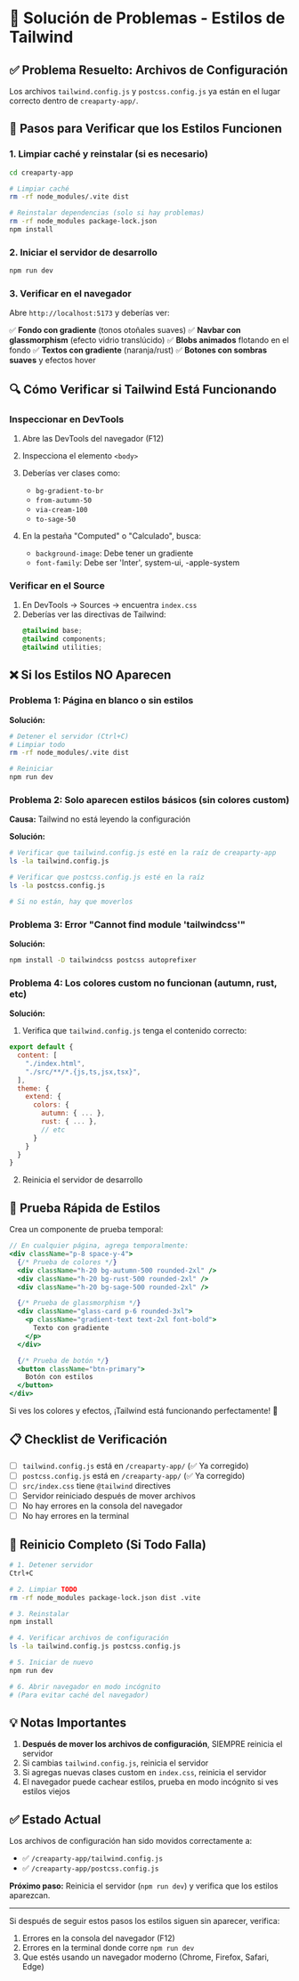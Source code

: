 # 🔧 Solución de Problemas - Estilos de Tailwind

## ✅ Problema Resuelto: Archivos de Configuración

Los archivos `tailwind.config.js` y `postcss.config.js` ya están en el lugar correcto dentro de `creaparty-app/`.

## 🚀 Pasos para Verificar que los Estilos Funcionen

### 1. Limpiar caché y reinstalar (si es necesario)

```bash
cd creaparty-app

# Limpiar caché
rm -rf node_modules/.vite dist

# Reinstalar dependencias (solo si hay problemas)
rm -rf node_modules package-lock.json
npm install
```

### 2. Iniciar el servidor de desarrollo

```bash
npm run dev
```

### 3. Verificar en el navegador

Abre `http://localhost:5173` y deberías ver:

✅ **Fondo con gradiente** (tonos otoñales suaves)
✅ **Navbar con glassmorphism** (efecto vidrio translúcido)
✅ **Blobs animados** flotando en el fondo
✅ **Textos con gradiente** (naranja/rust)
✅ **Botones con sombras suaves** y efectos hover

## 🔍 Cómo Verificar si Tailwind Está Funcionando

### Inspeccionar en DevTools

1. Abre las DevTools del navegador (F12)
2. Inspecciona el elemento `<body>`
3. Deberías ver clases como:
   - `bg-gradient-to-br`
   - `from-autumn-50`
   - `via-cream-100`
   - `to-sage-50`

4. En la pestaña "Computed" o "Calculado", busca:
   - `background-image`: Debe tener un gradiente
   - `font-family`: Debe ser 'Inter', system-ui, -apple-system

### Verificar en el Source

1. En DevTools → Sources → encuentra `index.css`
2. Deberías ver las directivas de Tailwind:
   ```css
   @tailwind base;
   @tailwind components;
   @tailwind utilities;
   ```

## ❌ Si los Estilos NO Aparecen

### Problema 1: Página en blanco o sin estilos

**Solución:**
```bash
# Detener el servidor (Ctrl+C)
# Limpiar todo
rm -rf node_modules/.vite dist

# Reiniciar
npm run dev
```

### Problema 2: Solo aparecen estilos básicos (sin colores custom)

**Causa:** Tailwind no está leyendo la configuración

**Solución:**
```bash
# Verificar que tailwind.config.js esté en la raíz de creaparty-app
ls -la tailwind.config.js

# Verificar que postcss.config.js esté en la raíz
ls -la postcss.config.js

# Si no están, hay que moverlos
```

### Problema 3: Error "Cannot find module 'tailwindcss'"

**Solución:**
```bash
npm install -D tailwindcss postcss autoprefixer
```

### Problema 4: Los colores custom no funcionan (autumn, rust, etc)

**Solución:**

1. Verifica que `tailwind.config.js` tenga el contenido correcto:
```javascript
export default {
  content: [
    "./index.html",
    "./src/**/*.{js,ts,jsx,tsx}",
  ],
  theme: {
    extend: {
      colors: {
        autumn: { ... },
        rust: { ... },
        // etc
      }
    }
  }
}
```

2. Reinicia el servidor de desarrollo

## 🎨 Prueba Rápida de Estilos

Crea un componente de prueba temporal:

```jsx
// En cualquier página, agrega temporalmente:
<div className="p-8 space-y-4">
  {/* Prueba de colores */}
  <div className="h-20 bg-autumn-500 rounded-2xl" />
  <div className="h-20 bg-rust-500 rounded-2xl" />
  <div className="h-20 bg-sage-500 rounded-2xl" />

  {/* Prueba de glassmorphism */}
  <div className="glass-card p-6 rounded-3xl">
    <p className="gradient-text text-2xl font-bold">
      Texto con gradiente
    </p>
  </div>

  {/* Prueba de botón */}
  <button className="btn-primary">
    Botón con estilos
  </button>
</div>
```

Si ves los colores y efectos, ¡Tailwind está funcionando perfectamente! 🎉

## 📋 Checklist de Verificación

- [ ] `tailwind.config.js` está en `/creaparty-app/` (✅ Ya corregido)
- [ ] `postcss.config.js` está en `/creaparty-app/` (✅ Ya corregido)
- [ ] `src/index.css` tiene `@tailwind` directives
- [ ] Servidor reiniciado después de mover archivos
- [ ] No hay errores en la consola del navegador
- [ ] No hay errores en la terminal

## 🔄 Reinicio Completo (Si Todo Falla)

```bash
# 1. Detener servidor
Ctrl+C

# 2. Limpiar TODO
rm -rf node_modules package-lock.json dist .vite

# 3. Reinstalar
npm install

# 4. Verificar archivos de configuración
ls -la tailwind.config.js postcss.config.js

# 5. Iniciar de nuevo
npm run dev

# 6. Abrir navegador en modo incógnito
# (Para evitar caché del navegador)
```

## 💡 Notas Importantes

1. **Después de mover los archivos de configuración**, SIEMPRE reinicia el servidor
2. Si cambias `tailwind.config.js`, reinicia el servidor
3. Si agregas nuevas clases custom en `index.css`, reinicia el servidor
4. El navegador puede cachear estilos, prueba en modo incógnito si ves estilos viejos

## ✅ Estado Actual

Los archivos de configuración han sido movidos correctamente a:
- ✅ `/creaparty-app/tailwind.config.js`
- ✅ `/creaparty-app/postcss.config.js`

**Próximo paso:** Reinicia el servidor (`npm run dev`) y verifica que los estilos aparezcan.

---

Si después de seguir estos pasos los estilos siguen sin aparecer, verifica:
1. Errores en la consola del navegador (F12)
2. Errores en la terminal donde corre `npm run dev`
3. Que estés usando un navegador moderno (Chrome, Firefox, Safari, Edge)
